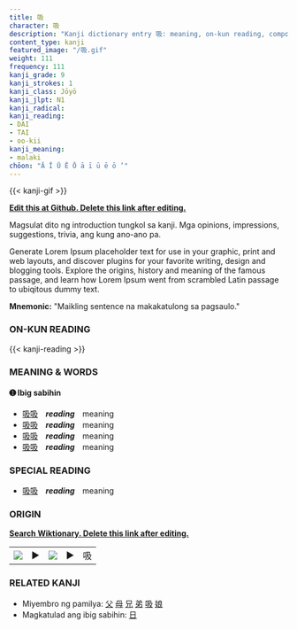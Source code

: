 ```yaml
---
title: 吸
character: 吸
description: "Kanji dictionary entry 吸: meaning, on-kun reading, compounds, origin, related kanji"
content_type: kanji
featured_image: "/吸.gif"
weight: 111
frequency: 111
kanji_grade: 9
kanji_strokes: 1
kanji_class: Jōyō
kanji_jlpt: N1
kanji_radical: 
kanji_reading: 
- DAI
- TAI
- oo-kii
kanji_meaning:
- malaki
chōon: "Ā Ī Ū Ē Ō ā ī ū ē ō ’"
---
```

[//]: # (Don't edit the line below. Kanji animated GIF code is automatically generated.)
{{< kanji-gif >}}

[//]: # (Edit below this line.)

**[Edit this at Github. Delete this link after editing.](https://github.com/tim0g/tim/tree/main/content/kanji/吸/index.md)**

Magsulat dito ng introduction tungkol sa kanji. Mga opinions, impressions, suggestions, trivia, ang kung ano-ano pa.

Generate Lorem Ipsum placeholder text for use in your graphic, print and web layouts, and discover plugins for your favorite writing, design and blogging tools. Explore the origins, history and meaning of the famous passage, and learn how Lorem Ipsum went from scrambled Latin passage to ubiqitous dummy text.
 
**Mnemonic:** "Maikling sentence na makakatulong sa pagsaulo."

### ON-KUN READING

[//]: # (Don't edit the line below. ON-KUN READING code is automatically generated.)
{{< kanji-reading >}}

### MEANING & WORDS

#### ➊ **Ibig sabihin**
  - [吸](../吸)[吸](../吸)　***reading***　meaning
  - [吸](../吸)[吸](../吸)　***reading***　meaning
  - [吸](../吸)[吸](../吸)　***reading***　meaning
  - [吸](../吸)[吸](../吸)　***reading***　meaning

### SPECIAL READING
  - [吸](../吸)[吸](../吸)　***reading***　meaning

### ORIGIN

**[Search Wiktionary. Delete this link after editing.](https://wiktionary.org/wiki/吸)**
<table class="kanji-table"><tr><td>
<img src="60px-吸-bronze.svg.png">
</td><td>▶</td><td>
<img src="60px-吸-oracle.svg.png">
</td><td>▶</td>
<td class="kanji-origin">吸</td>
</tr></table>

### RELATED KANJI
- Miyembro ng pamilya: [父](../父) [母](../母) [兄](../兄) [弟](../弟) [吸](../吸) [娘](../娘)
- Magkatulad ang ibig sabihin: [日](../日)
